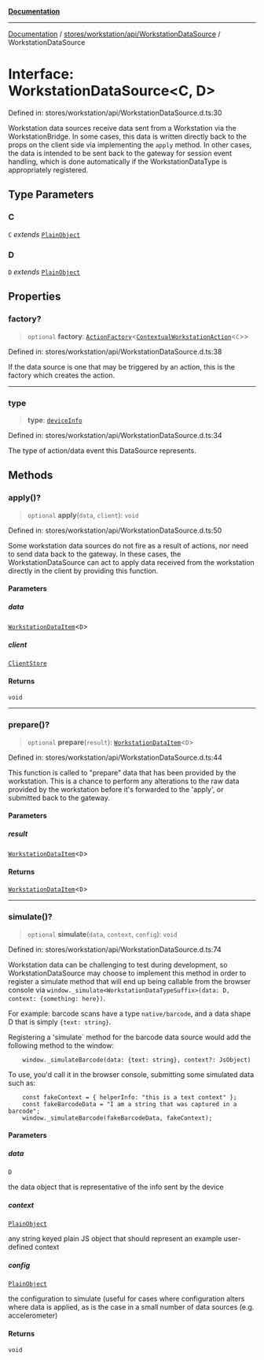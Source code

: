 [**Documentation**](../../../../../index.md)

***

[Documentation](../../../../../index.md) / [stores/workstation/api/WorkstationDataSource](../index.md) / WorkstationDataSource

# Interface: WorkstationDataSource\<C, D\>

Defined in: stores/workstation/api/WorkstationDataSource.d.ts:30

Workstation data sources receive data sent from a Workstation via the WorkstationBridge. In some cases, this data is
written directly back to the props on the client side via implementing the `apply` method.  In other cases, the data
is intended to be sent back to the gateway for session event handling, which is done automatically if the
WorkstationDataType is appropriately registered.

## Type Parameters

### C

`C` *extends* [`PlainObject`](../../../../../perspective-client/type-aliases/PlainObject.md)

### D

`D` *extends* [`PlainObject`](../../../../../perspective-client/type-aliases/PlainObject.md)

## Properties

### factory?

> `optional` **factory**: [`ActionFactory`](../../../../../api/action/ActionRegistry/interfaces/ActionFactory.md)\<[`ContextualWorkstationAction`](../../WorkstationAction/interfaces/ContextualWorkstationAction.md)\<`C`\>\>

Defined in: stores/workstation/api/WorkstationDataSource.d.ts:38

If the data source is one that may be triggered by an action, this is the factory which creates the action.

***

### type

> **type**: [`deviceInfo`](../../WorkstationDataType/enumerations/WorkstationDataType.md#deviceinfo)

Defined in: stores/workstation/api/WorkstationDataSource.d.ts:34

The type of action/data event this DataSource represents.

## Methods

### apply()?

> `optional` **apply**(`data`, `client`): `void`

Defined in: stores/workstation/api/WorkstationDataSource.d.ts:50

Some workstation data sources do not fire as a result of actions, nor need to send data back to the gateway.
In these cases, the WorkstationDataSource can act to apply data received from the  workstation directly in the
client by providing this function.

#### Parameters

##### data

[`WorkstationDataItem`](WorkstationDataItem.md)\<`D`\>

##### client

[`ClientStore`](../../../../ClientStore/classes/ClientStore.md)

#### Returns

`void`

***

### prepare()?

> `optional` **prepare**(`result`): [`WorkstationDataItem`](WorkstationDataItem.md)\<`D`\>

Defined in: stores/workstation/api/WorkstationDataSource.d.ts:44

This function is called to "prepare" data that has been provided by the workstation.  This is a chance to
perform any alterations to the raw data provided by the workstation before it's forwarded to the 'apply',
or submitted back to the gateway.

#### Parameters

##### result

[`WorkstationDataItem`](WorkstationDataItem.md)\<`D`\>

#### Returns

[`WorkstationDataItem`](WorkstationDataItem.md)\<`D`\>

***

### simulate()?

> `optional` **simulate**(`data`, `context`, `config`): `void`

Defined in: stores/workstation/api/WorkstationDataSource.d.ts:74

Workstation data can be challenging to test during development, so WorkstationDataSource may choose to implement
this method in order to register a simulate method that will end up being callable from the browser console via
`window._simulate<WorkstationDataTypeSuffix>(data: D, context: {something: here})`.

For example: barcode scans have a type `native/barcode`, and a data shape D that is simply `{text: string}`.

Registering a 'simulate` method for the barcode data source would add the following method to the window:
```
    window._simulateBarcode(data: {text: string}, context?: JsObject)
```
To use, you'd call it in the browser console, submitting some simulated data such as:
```
    const fakeContext = { helperInfo: "this is a text context" };
    const fakeBarcodeData = "I am a string that was captured in a barcode";
    window._simulateBarcode(fakeBarcodeData, fakeContext);
```

#### Parameters

##### data

`D`

the data object that is representative of the info sent by the device

##### context

[`PlainObject`](../../../../../perspective-client/type-aliases/PlainObject.md)

any string keyed plain JS object that should represent an example user-defined context

##### config

[`PlainObject`](../../../../../perspective-client/type-aliases/PlainObject.md)

the configuration to simulate (useful for cases where configuration alters where data is applied,
as is the case in a small number of data sources (e.g. accelerometer)

#### Returns

`void`
